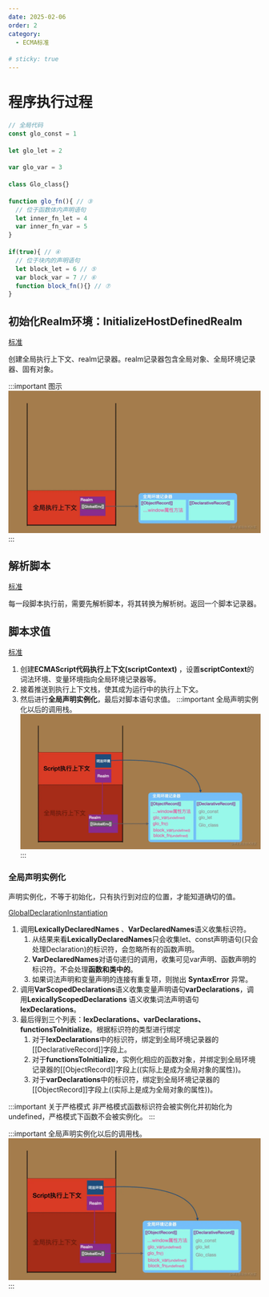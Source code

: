 ```yaml
---
date: 2025-02-06
order: 2
category:
  - ECMA标准

# sticky: true
---
```


# **程序执行过程**
```js
// 全局代码
const glo_const = 1 

let glo_let = 2

var glo_var = 3

class Glo_class{}

function glo_fn(){ // ③
  // 位于函数体内声明语句
  let inner_fn_let = 4
  var inner_fn_var = 5
}

if(true){ // ④
  // 位于块内的声明语句
  let block_let = 6 // ⑤
  var block_var = 7 // ⑥
  function block_fn(){} // ⑦
}
```
## **初始化Realm环境：InitializeHostDefinedRealm**

[标准](https://ecma262.com/2024/#sec-initializehostdefinedrealm)

创建全局执行上下文、realm记录器。realm记录器包含全局对象、全局环境记录器、固有对象。

:::important 图示
![alt text](image-1.png)
:::

## **解析脚本**
[标准](https://ecma262.com/2024/#sec-parse-script)

每一段脚本执行前，需要先解析脚本，将其转换为解析树。返回一个脚本记录器。

## **脚本求值**
[标准](https://ecma262.com/2024/#sec-runtime-semantics-scriptevaluation)

1. 创建**ECMAScript代码执行上下文(scriptContext)** ，设置**scriptContext**的词法环境、变量环境指向全局环境记录器等。
2. 接着推送到执行上下文栈，使其成为运行中的执行上下文。
3. 然后进行**全局声明实例化**，最后对脚本语句求值。
:::important 全局声明实例化以后的调用栈。
![alt text](image-2.png)
:::

### **全局声明实例化**
声明实例化，不等于初始化，只有执行到对应的位置，才能知道确切的值。

[GlobalDeclarationInstantiation](https://ecma262.com/2024/#sec-globaldeclarationinstantiation)

1. 调用**LexicallyDeclaredNames** 、**VarDeclaredNames**语义收集标识符。
   1. 从结果来看**LexicallyDeclaredNames**只会收集let、const声明语句(只会处理Declaration)的标识符，会忽略所有的函数声明。
   2. **VarDeclaredNames**对语句递归的调用，收集可见var声明、函数声明的标识符。不会处理**函数和类中的**。
   3. 如果词法声明和变量声明的连接有重复项，则抛出 **SyntaxError** 异常。
2. 调用**VarScopedDeclarations**语义收集变量声明语句**varDeclarations**，调用**LexicallyScopedDeclarations** 语义收集词法声明语句 **lexDeclarations**。
3. 最后得到三个列表：**lexDeclarations、varDeclarations、functionsToInitialize**。根据标识符的类型进行绑定
   1. 对于**lexDeclarations**中的标识符，绑定到全局环境记录器的[[DeclarativeRecord]]字段上。
   2. 对于**functionsToInitialize**，实例化相应的函数对象，并绑定到全局环境记录器的[[ObjectRecord]]字段上((实际上是成为全局对象的属性))。
   3. 对于**varDeclarations**中的标识符，绑定到全局环境记录器的[[ObjectRecord]]字段上((实际上是成为全局对象的属性))。

:::important 关于严格模式
非严格模式函数标识符会被实例化并初始化为undefined，严格模式下函数不会被实例化。
:::

:::important 全局声明实例化以后的调用栈。
![alt text](image-2.png)
:::

